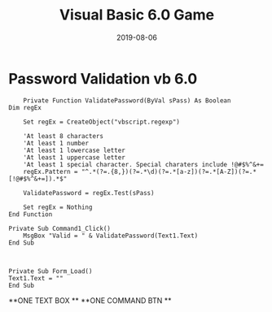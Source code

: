 ﻿---
layout: post
title: Visual Basic 6.0 Game
date: 2019-08-06
tags: [projects,tech-blog]
image: pwd.png

---





# Password Validation vb 6.0

        Private Function ValidatePassword(ByVal sPass) As Boolean
    Dim regEx
        
        Set regEx = CreateObject("vbscript.regexp")
        
        'At least 8 characters
        'At least 1 number
        'At least 1 lowercase letter
        'At least 1 uppercase letter
        'At least 1 special character. Special charaters include !@#$%^&+=
        regEx.Pattern = "^.*(?=.{8,})(?=.*\d)(?=.*[a-z])(?=.*[A-Z])(?=.*[!@#$%^&+=]).*$"
    
        ValidatePassword = regEx.Test(sPass)
        
        Set regEx = Nothing
    End Function
    
    Private Sub Command1_Click()
        MsgBox "Valid = " & ValidatePassword(Text1.Text)
    End Sub
    
    
    
    Private Sub Form_Load()
    Text1.Text = ""
    End Sub


**ONE TEXT BOX **
**ONE COMMAND BTN **

